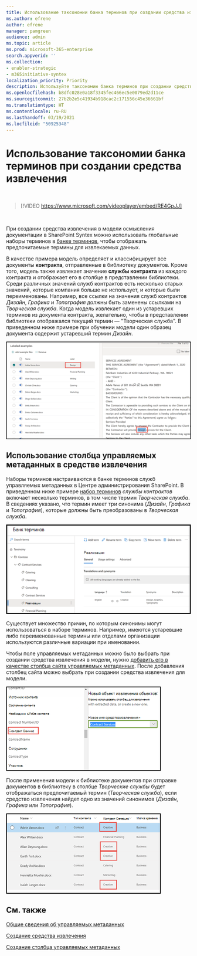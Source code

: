 ```yaml
---
title: Использование таксономии банка терминов при создании средства извлечения
ms.author: efrene
author: efrene
manager: pamgreen
audience: admin
ms.topic: article
ms.prod: microsoft-365-enterprise
search.appverid: ''
ms.collection:
- enabler-strategic
- m365initiative-syntex
localization_priority: Priority
description: Используйте таксономию банка терминов при создании средства извлечения в модели осмысления документации в Microsoft SharePoint Syntex.
ms.openlocfilehash: b8dfc028e0a18f3345fec466ec5e0079ed2d11ce
ms.sourcegitcommit: 27b2b2e5c41934b918cac2c171556c45e36661bf
ms.translationtype: HT
ms.contentlocale: ru-RU
ms.lasthandoff: 03/19/2021
ms.locfileid: "50925348"
---
```

# <a name="leverage-term-store-taxonomy-when-creating-an-extractor"></a>Использование таксономии банка терминов при создании средства извлечения

</br>

> [!VIDEO https://www.microsoft.com/videoplayer/embed/RE4GpJJ]  

</br>

При создании средства извлечения в модели осмысления документации в SharePoint Syntex можно использовать глобальные наборы терминов в [банке терминов](/sharepoint/managed-metadata), чтобы отображать предпочитаемые термины для извлекаемых данных.  

В качестве примера модель определяет и классифицирует все документы **контракта**, отправленные в библиотеку документов.  Кроме того, модель также извлекает значение **службы контракта** из каждого контракта и отображает его в столбце в представлении библиотеки. Среди различных значений служб контрактов есть несколько старых значений, которые компания больше не использует, и которые были переименованы. Например, все ссылки на значения служб контрактов *Дизайн*, *Графика* и *Топография* должны быть заменены ссылками на *Творческая служба*. Когда модель извлекает один из устаревших терминов из документа контракта, желательно, чтобы в представлении библиотеки отображался текущий термин — "Творческая служба". В приведенном ниже примере при обучении модели один образец документа содержит устаревший термин *Дизайн*.

   ![Банк терминов](../media/content-understanding/design.png)</br>

## <a name="use-a-managed-metadata-column-in-your-extractor"></a>Использование столбца управляемых метаданных в средстве извлечения

Наборы терминов настраиваются в банке терминов служб управляемых метаданных в Центре администрирования SharePoint. В приведенном ниже примере [набор терминов](/sharepoint/managed-metadata#term-set) *службы контрактов* включает несколько терминов, в том числе термин *Творческая служба*.  В сведениях указано, что термин имеет три синонима (*Дизайн*, *Графика* и *Топография*), которые должны быть преобразованы в *Творческая служба*. 

   ![Набор терминов](../media/content-understanding/term-store.png)</br>

Существует множество причин, по которым синонимы могут использоваться в наборе терминов. Например, имеются устаревшие либо переименованные термины или отделами организации используются различные вариации при именовании.

Чтобы поле управляемых метаданных можно было выбрать при создании средства извлечения в модели, нужно [добавить его в качестве столбца сайта управляемых метаданных](https://support.microsoft.com/office/8fad9e35-a618-4400-b3c7-46f02785d27f). После добавления столбец сайта можно выбрать при создании средства извлечения для модели.

   ![Служба контракта](../media/content-understanding/contract-services.png)</br>


После применения модели к библиотеке документов при отправке документов в библиотеку в столбце *Творческие службы* будет отображаться предпочитаемый термин (*Творческая служба*), если средство извлечения найдет одно из значений синонимов (*Дизайн*, *Графика* или *Топография*).

   ![Столбец службы контракта](../media/content-understanding/creative.png)</br>


## <a name="see-also"></a>См. также
[Общие сведения об управляемых метаданных](/sharepoint/managed-metadata#terms)

[Создание средства извлечения](create-an-extractor.md)

[Создание столбца управляемых метаданных](https://support.microsoft.com/office/create-a-managed-metadata-column-8fad9e35-a618-4400-b3c7-46f02785d27f?redirectSourcePath=%252farticle%252fc2a06717-8105-4aea-890d-3082853ab7b7&ui=en-US&rs=en-US&ad=US)